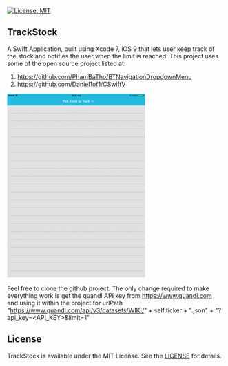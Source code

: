 [![License: MIT](https://img.shields.io/badge/license-MIT-blue.svg?style=flat)](https://github.com/arjunkchr/TrackStock/blob/master/LICENSE)

## TrackStock
A Swift Application, built using Xcode 7, iOS 9 that lets user keep track of the stock and notifies the user when the limit is reached. This project uses some of the open source project listed at:
  1.  https://github.com/PhamBaTho/BTNavigationDropdownMenu
  2.  https://github.com/Daniel1of1/CSwiftV

![alt tag](https://github.com/arjunkchr/TrackStock/blob/master/Assets/Demo.gif)

Feel free to clone the github project. The only change required to make everything work is get the quandl API key from https://www.quandl.com and using it within the project for urlPath "https://www.quandl.com/api/v3/datasets/WIKI/" + self.ticker + ".json" + "?api_key=<API_KEY>&limit=1"


## License
TrackStock is available under the MIT License. See the [LICENSE](https://github.com/arjunkchr/TrackStock/blob/master/LICENSE) for details.
